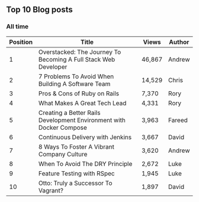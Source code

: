 ## Top 10 Blog posts

### All time

| Position | Title | Views | Author |
| -------- | ----- | ----- | ------ |
|1 |Overstacked: The Journey To Becoming A Full Stack Web Developer | 46,867 | Andrew |
|2 |7 Problems To Avoid When Building A Software Team | 14,529 | Chris |
|3 |Pros & Cons of Ruby on Rails | 7,370 | Rory |
|4 |What Makes A Great Tech Lead | 4,331 | Rory |
|5 |Creating a Better Rails Development Environment with Docker Compose | 3,963 | Fareed |
|6 |Continuous Delivery with Jenkins | 3,667 | David |
|7 |8 Ways To Foster A Vibrant Company Culture | 3,620 | Andrew |
|8 |When To Avoid The DRY Principle | 2,672 | Luke |
|9 |Feature Testing with RSpec | 1,945 | Luke |
|10 |Otto: Truly a Successor To Vagrant? | 1,897 | David |
